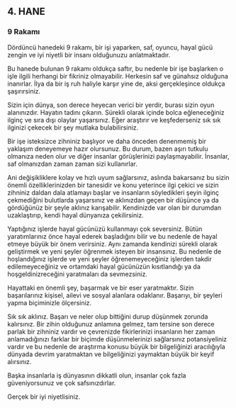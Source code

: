 ## 4. HANE
### 9 Rakamı

Dördüncü hanedeki 9 rakamı, bir işi yaparken, saf, oyuncu, hayal gücü zengin ve iyi niyetli bir insanı olduğunuzu anlatmaktadır.

Bu hanede bulunan 9 rakamı oldukça saftır, bu nedenle bir işe başlarken o işle ilgili herhangi bir fikriniz olmayabilir. Herkesin saf ve günahsız olduğuna inanırlar. İlya da bir iş ruh haliyle karşır yine de, aksi gerçekleşince oldukça şaşırırsiniz.

Sizin için dünya, son derece heyecan verici bir yerdir, burası sizin oyun alanınızdır. Hayatın tadını çıkarın. Sürekli olarak içinde bolca eğleneceğiniz ilginç ve sıra dışı olaylar yaşarsınız. Eğer araştırır ve keşfederseniz sık sık ilginizi çekecek bir şey mutlaka bulabilirsiniz.

Bir işe isteksizce zihniniz başlıyor ve daha önceden denenmemiş bir yaklaşım deneyemeye hazır olursunuz. Bu durum, bazen aşırı tutkulu olmanıza neden olur ve diğer insanlar görüşlerinizi paylaşmayabilir. İnsanlar, saf olmanızdan zaman zaman sizi kullanırlar.

Ani değişikliklere kolay ve hızlı uyum sağlarsınız, aslında bakarsanız bu sizin önemli özelliklerinizden bir tanesidir ve konu yeterince ilgi çekici ve sizin zihniniz daldan dala atlamayı başlar ve insanların söyledikleri şeyin ilginç çekmediğini bulutlarda yaşarsınız ve aklınızdan geçen bir düşünce ya da gördüğünüz bir şeyle aklınız karışabilir. Kendinizde var olan bir durumdan uzaklaştırıp, kendi hayal dünyanıza çekilirsiniz.

Yaptığınız işlerde hayal gücünüzü kullanmayı çok seversiniz. Bütün yaratımlarınız önce hayal ederek başladığını bilir ve bu nedenle de hayal etmeye büyük bir önem verirsiniz. Aynı zamanda kendinizi sürekli olarak geliştirmek ve yeni şeyler öğrenmek isteyen bir insansınız. Bu nedenle de hoşlandığınız işlerde ve yeni şeyler öğrenemeyeceğiniz işlerden takdir edilemeyeceğiniz ve ortamdaki hayal gücünüzün kısıtlandığı ya da hoşgeldinizreceğini yaratmaları da sevmezsiniz. 

Hayattaki en önemli şey, başarmak ve bir eser yaratmaktır. Sizin başarılarınız kişisel, ailevi ve sosyal alanlara odaklanır. Başarıyı, bir şeyleri yapma biçiminizle ölçersiniz. 

Sık sık aklınız. Başarı ve neler olup bittiğini durup düşünmek zorunda kalırsınız. Bir zihin olduğunuz anlamına gelmez, tam tersine son derece parlak bir zihniniz vardır ve çevrenizde fikirlerinizi insanların her zaman  anlamadığınızı farklar bir biçimde düşünmelerinizi sağlarsınız potansiyeliniz vardır ve bu nedenle de araştırma konusu büyük bir bilgeliğinizi aracılığıyla dünyada devrim yaratmaktan ve bilgeliğinizi yaymaktan büyük bir keyif alırsınız.

Başka insanlarla iş dünyasının dikkatli olun, insanlar çok fazla güveniyorsunuz ve çok safsınızdırlar. 

Gerçek bir iyi niyetlisiniz. 
